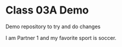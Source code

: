 # Class 03A Demo

Demo repository to try and do changes

I am Partner 1 and my favorite sport is soccer.
